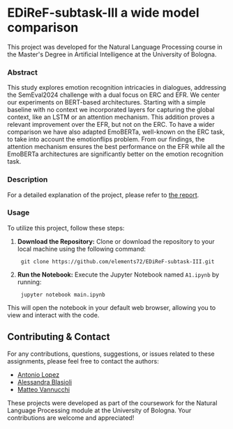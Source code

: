 # EDiReF-subtask-III a wide model comparison

This project was developed for the Natural Language Processing course in the Master's Degree in Artificial Intelligence at the University of Bologna.

### Abstract
This study explores emotion recognition intricacies in dialogues, addressing the SemEval2024 challenge with a dual focus on ERC and EFR. We center our experiments on BERT-based architectures. Starting with a simple baseline with no context we incorporated layers for capturing the global context, like an LSTM or an attention mechanism. This addition proves a relevant improvement over the EFR, but not on the ERC. To have a wider comparison we have also adapted EmoBERTa, well-known on the ERC task, to take into account the emotionflips problem. From our findings, the attention mechanism ensures the best performance on the EFR while all the EmoBERTa architectures are significantly better on the emotion recognition task.

### Description
For a detailed explanation of the project, please refer to [the report](https://github.com/elements72/EDiReF-subtask-III/blob/main/report.pdf).

### Usage
To utilize this project, follow these steps:

1. **Download the Repository:**
   Clone or download the repository to your local machine using the following command:

        git clone https://github.com/elements72/EDiReF-subtask-III.git

2. **Run the Notebook:**
   Execute the Jupyter Notebook named `A1.ipynb` by running:

        jupyter notebook main.ipynb

This will open the notebook in your default web browser, allowing you to view and interact with the code.


## Contributing & Contact
For any contributions, questions, suggestions, or issues related to these assignments, please feel free to contact the authors:

- [Antonio Lopez](https://github.com/elements72)
- [Alessandra Blasioli](https://github.com/alessandrablasioli)
- [Matteo Vannucchi](https://github.com/MatteoVannucchi0)

These projects were developed as part of the coursework for the Natural Language Processing module at the University of Bologna. Your contributions are welcome and appreciated!
